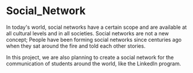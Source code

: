 # Social_Network
In today's world, social networks have a certain scope and are available at all cultural levels and in all societies. Social networks are not a new concept; People have been forming social networks since centuries
ago when they sat around the fire and told each other stories.

In this project, we are also planning to create a social network for the communication of students around the world, like the LinkedIn program.
